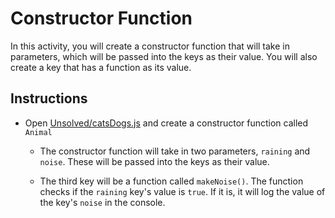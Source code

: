 # Constructor Function

In this activity, you will create a constructor function that will take in parameters, which will be passed into the keys as their value. You will also create a key that has a function as its value. 

## Instructions

* Open [Unsolved/catsDogs.js](Unsolved/catsDogs.js) and create a constructor function called `Animal`

  * The constructor function will take in two parameters, `raining` and `noise`. These will be passed into the keys as their value. 

  * The third key will be a function called `makeNoise()`. The function checks if the `raining` key's value is `true`. If it is, it will log the value of the key's `noise` in the console.